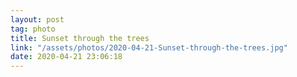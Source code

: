 ```yaml
---
layout: post
tag: photo
title: Sunset through the trees
link: "/assets/photos/2020-04-21-Sunset-through-the-trees.jpg"
date: 2020-04-21 23:06:18
---
```

